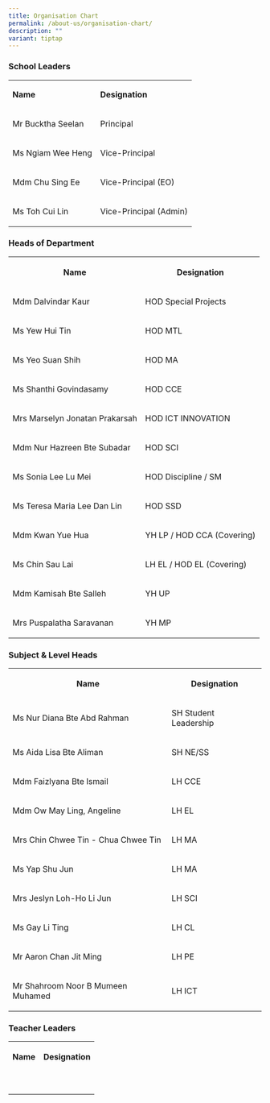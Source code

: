 ```yaml
---
title: Organisation Chart
permalink: /about-us/organisation-chart/
description: ""
variant: tiptap
---
```

<h3>School Leaders</h3>
<table>
<tbody>
<tr>
<td rowspan="1" colspan="1">
<p><strong>Name</strong>
</p>
</td>
<td rowspan="1" colspan="1">
<p><strong>Designation</strong>
</p>
</td>
</tr>
<tr>
<td rowspan="1" colspan="1">
<p>Mr Bucktha Seelan</p>
</td>
<td rowspan="1" colspan="1">
<p>Principal</p>
</td>
</tr>
<tr>
<td rowspan="1" colspan="1">
<p>Ms Ngiam Wee Heng</p>
</td>
<td rowspan="1" colspan="1">
<p>Vice-Principal</p>
</td>
</tr>
<tr>
<td rowspan="1" colspan="1">
<p>Mdm Chu Sing Ee</p>
</td>
<td rowspan="1" colspan="1">
<p>Vice-Principal (EO)</p>
</td>
</tr>
<tr>
<td rowspan="1" colspan="1">
<p>Ms Toh Cui Lin</p>
</td>
<td rowspan="1" colspan="1">
<p>Vice-Principal (Admin)</p>
</td>
</tr>
</tbody>
</table>
<h3>Heads of Department</h3>
<table>
<tbody>
<tr>
<th rowspan="1" colspan="1">
<p>Name</p>
</th>
<th rowspan="1" colspan="1">
<p>Designation</p>
</th>
</tr>
<tr>
<td rowspan="1" colspan="1">
<p>Mdm Dalvindar Kaur</p>
</td>
<td rowspan="1" colspan="1">
<p>HOD Special Projects</p>
</td>
</tr>
<tr>
<td rowspan="1" colspan="1">
<p>Ms Yew Hui Tin</p>
</td>
<td rowspan="1" colspan="1">
<p>HOD MTL</p>
</td>
</tr>
<tr>
<td rowspan="1" colspan="1">
<p>Ms Yeo Suan Shih</p>
</td>
<td rowspan="1" colspan="1">
<p>HOD MA</p>
</td>
</tr>
<tr>
<td rowspan="1" colspan="1">
<p>Ms Shanthi Govindasamy</p>
</td>
<td rowspan="1" colspan="1">
<p>HOD CCE</p>
</td>
</tr>
<tr>
<td rowspan="1" colspan="1">
<p>Mrs Marselyn Jonatan Prakarsah</p>
</td>
<td rowspan="1" colspan="1">
<p>HOD ICT INNOVATION</p>
</td>
</tr>
<tr>
<td rowspan="1" colspan="1">
<p>Mdm Nur Hazreen Bte Subadar</p>
</td>
<td rowspan="1" colspan="1">
<p>HOD SCI</p>
</td>
</tr>
<tr>
<td rowspan="1" colspan="1">
<p>Ms Sonia Lee Lu Mei</p>
</td>
<td rowspan="1" colspan="1">
<p>HOD Discipline / SM</p>
</td>
</tr>
<tr>
<td rowspan="1" colspan="1">
<p>Ms Teresa Maria Lee Dan Lin</p>
</td>
<td rowspan="1" colspan="1">
<p>HOD SSD</p>
</td>
</tr>
<tr>
<td rowspan="1" colspan="1">
<p>Mdm Kwan Yue Hua</p>
</td>
<td rowspan="1" colspan="1">
<p>YH LP / HOD CCA (Covering)</p>
</td>
</tr>
<tr>
<td rowspan="1" colspan="1">
<p>Ms Chin Sau Lai</p>
</td>
<td rowspan="1" colspan="1">
<p>LH EL / HOD EL (Covering)</p>
</td>
</tr>
<tr>
<td rowspan="1" colspan="1">
<p>Mdm Kamisah Bte Salleh</p>
</td>
<td rowspan="1" colspan="1">
<p>YH UP</p>
</td>
</tr>
<tr>
<td rowspan="1" colspan="1">
<p>Mrs Puspalatha Saravanan</p>
</td>
<td rowspan="1" colspan="1">
<p>YH MP</p>
</td>
</tr>
</tbody>
</table>
<h3>Subject &amp; Level Heads</h3>
<table>
<tbody>
<tr>
<th rowspan="1" colspan="1">
<p>Name</p>
</th>
<th rowspan="1" colspan="1">
<p>Designation</p>
</th>
</tr>
<tr>
<td rowspan="1" colspan="1">
<p>Ms Nur Diana Bte Abd Rahman</p>
</td>
<td rowspan="1" colspan="1">
<p>SH Student Leadership</p>
</td>
</tr>
<tr>
<td rowspan="1" colspan="1">
<p>Ms Aida Lisa Bte Aliman</p>
</td>
<td rowspan="1" colspan="1">
<p>SH NE/SS</p>
</td>
</tr>
<tr>
<td rowspan="1" colspan="1">
<p>Mdm Faizlyana Bte Ismail</p>
</td>
<td rowspan="1" colspan="1">
<p>LH CCE</p>
</td>
</tr>
<tr>
<td rowspan="1" colspan="1">
<p>Mdm Ow May Ling, Angeline</p>
</td>
<td rowspan="1" colspan="1">
<p>LH EL</p>
</td>
</tr>
<tr>
<td rowspan="1" colspan="1">
<p>Mrs Chin Chwee Tin - Chua Chwee Tin</p>
</td>
<td rowspan="1" colspan="1">
<p>LH MA</p>
</td>
</tr>
<tr>
<td rowspan="1" colspan="1">
<p>Ms Yap Shu Jun</p>
</td>
<td rowspan="1" colspan="1">
<p>LH MA</p>
</td>
</tr>
<tr>
<td rowspan="1" colspan="1">
<p>Mrs Jeslyn Loh-Ho Li Jun</p>
</td>
<td rowspan="1" colspan="1">
<p>LH SCI</p>
</td>
</tr>
<tr>
<td rowspan="1" colspan="1">
<p>Ms Gay Li Ting</p>
</td>
<td rowspan="1" colspan="1">
<p>LH CL</p>
</td>
</tr>
<tr>
<td rowspan="1" colspan="1">
<p>Mr Aaron Chan Jit Ming</p>
</td>
<td rowspan="1" colspan="1">
<p>LH PE</p>
</td>
</tr>
<tr>
<td rowspan="1" colspan="1">
<p>Mr Shahroom Noor B Mumeen Muhamed</p>
</td>
<td rowspan="1" colspan="1">
<p>LH ICT</p>
</td>
</tr>
</tbody>
</table>
<h3>Teacher Leaders</h3>
<table>
<tbody>
<tr>
<th rowspan="1" colspan="1">
<p>Name</p>
</th>
<th rowspan="1" colspan="1">
<p>Designation</p>
</th>
</tr>
<tr>
<td rowspan="1" colspan="1">
<p></p>
</td>
<td rowspan="1" colspan="1">
<p></p>
</td>
</tr>
<tr>
<td rowspan="1" colspan="1">
<p></p>
</td>
<td rowspan="1" colspan="1">
<p></p>
</td>
</tr>
</tbody>
</table>
<p></p>